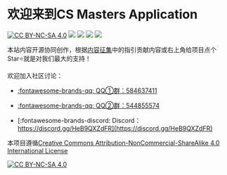 # 欢迎来到CS Masters Application

[![CC BY-NC-SA 4.0][cc-by-nc-sa-shield]][cc-by-nc-sa] [![](https://img.shields.io/github/stars/CS-Masters-Application/CS-Masters-Application.github.io.svg)](https://github.com/CS-Masters-Application/CS-Masters-Application.github.io/stargazers) [![](https://img.shields.io/github/forks/CS-Masters-Application/CS-Masters-Application.github.io.svg)](https://github.com/CS-Masters-Application/CS-Masters-Application.github.io/network/members) [![](https://img.shields.io/github/commit-activity/y/CS-Masters-Application/CS-Masters-Application.github.io)](https://github.com/CS-Masters-Application/CS-Masters-Application.github.io/graphs/commit-activity) [![](https://img.shields.io/badge/Application-CS%20Masters-9cf)](https://github.com/CS-Masters-Application/CS-Masters-Application.github.io)

本站内容开源协同创作，根据[内容征集](内容征集.md)中的指引贡献内容或右上角给项目点个Star:star:就是对我们最大的支持！

欢迎加入社区讨论：

- [:fontawesome-brands-qq: QQ①群：584637411](https://jq.qq.com/?_wv=1027&k=Ikr0DObs)

- [:fontawesome-brands-qq: QQ②群：544855574](https://jq.qq.com/?_wv=1027&k=ujTUjy2N)

- [:fontawesome-brands-discord: Discord：https://discord.gg/HeB9QXZdFR](https://discord.gg/HeB9QXZdFR)

本项目遵循[Creative Commons Attribution-NonCommercial-ShareAlike 4.0 International License][cc-by-nc-sa]

[![CC BY-NC-SA 4.0][cc-by-nc-sa-image]][cc-by-nc-sa]

[cc-by-nc-sa]: http://creativecommons.org/licenses/by-nc-sa/4.0/
[cc-by-nc-sa-image]: https://licensebuttons.net/l/by-nc-sa/4.0/88x31.png
[cc-by-nc-sa-shield]: https://img.shields.io/badge/License-CC%20BY--NC--SA%204.0-lightgrey.svg

